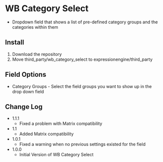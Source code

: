 WB Category Select
==================

- Dropdown field that shows a list of pre-defined category groups and the categories within them


Install
-------

1. Download the repository
2. Move third\_party/wb\_category\_select to expressionengine/third\_party


Field Options
-------------

- Category Groups - Select the field groups you want to show up in the drop down field


Change Log
----------

- 1.1.1
	- Fixed a problem with Matrix compatibility
- 1.1
	- Added Matrix compatibility
- 1.0.1
	- Fixed a warning when no previous settings existed for the field
- 1.0.0
	- Initial Version of WB Category Select  
